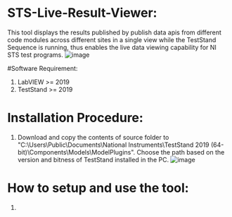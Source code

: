 # STS-Live-Result-Viewer:
This tool displays the results published by publish data apis from different code modules across different sites in a single view while the TestStand Sequence is running, thus enables the live data viewing capability for NI STS test programs.
      ![image](https://user-images.githubusercontent.com/22153041/177028016-18aaab41-cd96-45f9-a691-dded9d36333c.png)


#Software Requirement:
1. LabVIEW >= 2019
2. TestStand >= 2019

# Installation Procedure:
1. Download and copy the contents of source folder to "C:\Users\Public\Documents\National Instruments\TestStand 2019 (64-bit)\Components\Models\ModelPlugins". Choose the path based on the version and bitness of TestStand installed in the PC. 
    ![image](https://user-images.githubusercontent.com/22153041/177027322-3f373e28-871f-4386-9bf3-24f10ea3e011.png)

# How to setup and use the tool:
1. 
